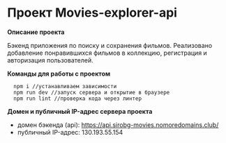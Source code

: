 # Проект Movies-explorer-api

**Описание проекта**

Бэкенд приложения по поиску и сохранения фильмов. Реализовано добавление понравившихся фильмов в коллекцию, регистрация и авторизация пользователей.

**Команды для работы с проектом**

```
  npm i //устанавливаем зависимости
  npm run dev //запуск сервера и открытие в браузере
  npm run lint //проверка кода через линтер

```

**Домен и публичный IP-адрес сервера проекта**

- домен бэкенда (api): https://api.sirobg-movies.nomoredomains.club/
- публичный IP-адрес: 130.193.55.154
